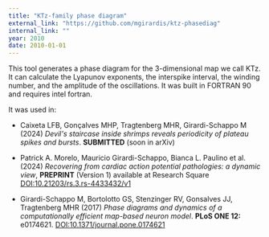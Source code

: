 ```yaml
---
title: "KTz-family phase diagram"
external_link: "https://github.com/mgirardis/ktz-phasediag"
internal_link: ""
year: 2010
date: 2010-01-01
---
```


This tool generates a phase diagram for the 3-dimensional map we call KTz. It can calculate the Lyapunov exponents, the interspike interval, the winding number, and the amplitude of the oscillations. It was built in FORTRAN 90 and requires intel fortran.

It was used in:

* Caixeta LFB, Gonçalves MHP, Tragtenberg MHR, Girardi-Schappo M (2024) _Devil's staircase inside shrimps reveals periodicity of plateau spikes and bursts_. **SUBMITTED** (soon in arXiv)
<!--[DOI:10.1016/j.jneumeth.2013.07.014](https://doi.org/10.1016/j.jneumeth.2013.07.014)-->

* Patrick A. Morelo, Mauricio Girardi-Schappo, Bianca L. Paulino et al. (2024) _Recovering from cardiac action potential pathologies: a dynamic view_, **PREPRINT** (Version 1) available at Research Square [DOI:10.21203/rs.3.rs-4433432/v1](https://doi.org/10.21203/rs.3.rs-4433432/v1)

* Girardi-Schappo M, Bortolotto GS, Stenzinger RV, Gonsalves JJ, Tragtenberg MHR (2017) _Phase diagrams and dynamics of a computationally efficient map-based neuron model_. **PLoS ONE 12:** e0174621. [DOI:10.1371/journal.pone.0174621](https://doi.org/10.1371/journal.pone.0174621)